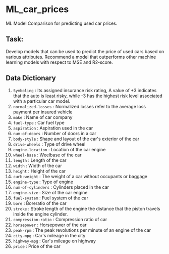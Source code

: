 # ML_car_prices
ML Model Comparison for predicting used car prices. 


## Task:
Develop models that can be used to predict the price of used cars based on various attributes.
Recommend a model that outperforms other machine learning models with respect to MSE and R2-score.


## Data Dictionary

1. `Symboling` : Its assigned insurance risk rating, A value of +3 indicates that the auto is least risky, while -3 has the highest risk level associated with a particular car model.
2. `normalized-losses` : Normalized losses refer to the average loss payment per insured vehicle
3. `make` : Name of car company
4. `fuel-type` : Car fuel type
5. `aspiration` : Aspiration used in the car
6. `num-of-doors` : Number of doors in a car
7. `body-style` : Shape and layout of the car's exterior of the car
8. `drive-wheels` : Type of drive wheel
9. `engine-location` : Location of the car engine
10. `wheel-base` : Weelbase of the car
11. `length` : Length of the car
12. `width` : Width of the car
13. `height` : Height of the car
14. `curb-weight` : The weight of a car without occupants or baggage
15. `engine-type` : Type of engine
16. `num-of-cylinders` : Cylinders placed in the car
17. `engine-size` : Size of the car engine
18. `fuel-system` : Fuel system of the car
19. `bore` : Boreratio of the car
20. `stroke` : Stroke length of the engine the distance that the piston travels inside the engine cylinder.
21. `compression-ratio` : Compression ratio of car
22. `horsepower` : Horsepower of the car
23. `peak-rpm` : The peak revolutions per minute of an engine of the car
24. `city-mpg` : Car's mileage in the city
25. `highway-mpg` : Car's mileage on highway
26. `price` : Price of the car
